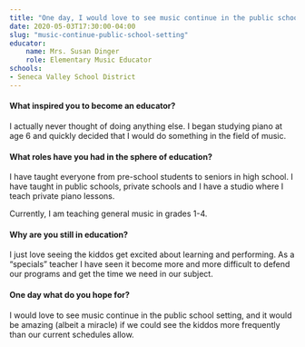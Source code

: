 ```yaml
---
title: "One day, I would love to see music continue in the public school setting"
date: 2020-05-03T17:30:00-04:00
slug: "music-continue-public-school-setting"
educator:
    name: Mrs. Susan Dinger
    role: Elementary Music Educator
schools:
- Seneca Valley School District
---
```


#### What inspired you to become an educator?

I actually never thought of doing anything else. I began studying piano at age 6 and quickly decided that I would do something in the field of music.

#### What roles have you had in the sphere of education?

I have taught everyone from pre-school students to seniors in high school. I have taught in public schools, private schools and I have a studio where I teach private piano lessons.

Currently, I am teaching general music in grades 1-4.

#### Why are you still in education?

I just love seeing the kiddos get excited about learning and performing. As a “specials” teacher I have seen it become more and more difficult to defend our programs and get the time we need in our subject.

#### One day what do you hope for?

I would love to see music continue in the public school setting, and it would be amazing (albeit a miracle) if we could see the kiddos more frequently than our current schedules allow.
